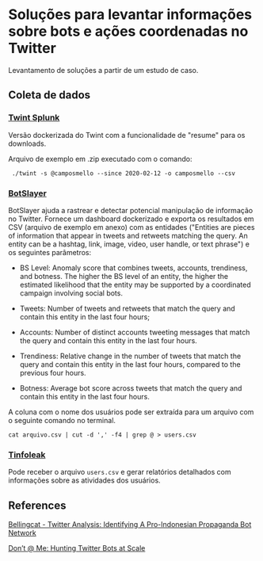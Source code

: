 # Soluções para levantar informações sobre bots e ações coordenadas no Twitter

Levantamento de soluções a partir de um estudo de caso.

## Coleta de dados

### [Twint Splunk](https://github.com/twintproject/twint-splunk/blob/master/README.md)
Versão dockerizada do Twint com a funcionalidade de "resume" para os downloads. 

Arquivo de exemplo em .zip executado com o comando:

` ./twint -s @camposmello --since 2020-02-12 -o camposmello --csv`


### [BotSlayer](https://osome.iuni.iu.edu/tools/botslayer/)
BotSlayer ajuda a rastrear e detectar potencial manipulação de informação no Twitter. Fornece um dashboard dockerizado e exporta os resultados em CSV (arquivo de exemplo em anexo) com as entidades ("Entities are pieces of information that appear in tweets and retweets matching the query. An entity can be a hashtag, link, image, video, user handle, or text phrase") e os seguintes parâmetros:

* BS Level: Anomaly score that combines tweets, accounts, trendiness, and botness. The higher the BS level of an entity, the higher the estimated likelihood that the entity may be supported by a coordinated campaign involving social bots.

* Tweets: Number of tweets and retweets that match the query and contain this entity in the last four hours;

* Accounts: Number of distinct accounts tweeting messages that match the query and contain this entity in the last four hours.

* Trendiness: Relative change in the number of tweets that match the query and contain this entity in the last four hours, compared to the previous four hours.

* Botness: Average bot score across tweets that match the query and contain this entity in the last four hours.

A coluna com o nome dos usuários pode ser extraída para um arquivo com o seguinte comando no terminal.

`cat arquivo.csv | cut -d ',' -f4 | grep @ > users.csv`

### [Tinfoleak](https://github.com/vaguileradiaz/tinfoleak)
Pode receber o arquivo `users.csv` e gerar relatórios detalhados com informações sobre as atividades dos usuários.

## References
[Bellingcat - Twitter Analysis: Identifying A Pro-Indonesian Propaganda Bot Network](https://www.bellingcat.com/news/2019/09/03/twitter-analysis-identifying-a-pro-indonesian-propaganda-bot-network/)

[Don’t @ Me: Hunting Twitter Bots at Scale](https://duo.com/blog/dont-me-hunting-twitter-bots-at-scale)